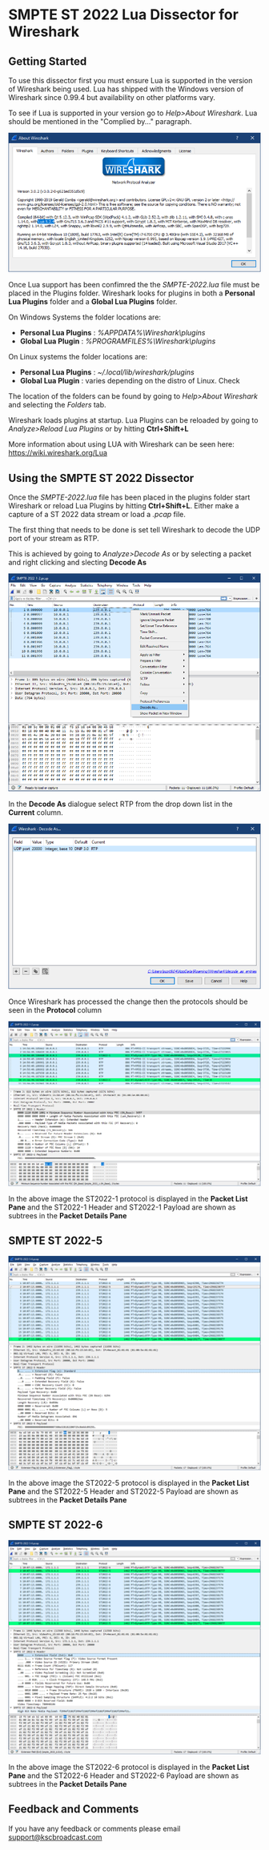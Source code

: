 # SMPTE ST 2022 Lua Dissector for Wireshark

## Getting Started

To use this dissector first you must ensure Lua is supported in the version of Wireshark being used. Lua has shipped with the Windows version of Wireshark since 0.99.4 but availability on other platforms vary.

To see if Lua is supported in your version go to _Help>About Wireshark_. Lua should be mentioned in the "Complied by..." paragraph.

![About Wireshark](https://github.com/kscbroadcast/SMPTE-ST-2022-Wireshark-Dissector/blob/master/images/About-Wireshark.PNG)

Once Lua support has been confimred the the _SMPTE-2022.lua_ file must be placed in the Plugins folder. Wireshark looks for plugins in both a **Personal Lua Plugins** folder and a **Global Lua Plugins** folder.

On Windows Systems the folder locations are:  

- **Personal Lua Plugins** : _%APPDATA%\Wireshark\plugins_  
- **Global Lua Plugin** : _%PROGRAMFILES%\Wireshark\plugins_

On Linux systems the folder locations are:

- **Personal Lua Plugins** : _~/.local/lib/wireshark/plugins_  
- **Global Lua Plugin** : varies depending on the distro of Linux. Check

The location of the folders can be found by going to _Help>About Wireshark_ and selecting the _Folders_ tab.

Wireshark loads plugins at startup. Lua Plugins can be reloaded by going to _Analyze>Reload Lua Plugins_ or by hitting **Ctrl+Shift+L**

More information about using LUA with Wireshark can be seen here:  
<https://wiki.wireshark.org/Lua>

## Using the SMPTE ST 2022 Dissector

Once the _SMPTE-2022.lua_ file has been placed in the plugins folder start Wireshark or reload Lua Plugins by hitting **Ctrl+Shift+L**. Either make a capture of a ST 2022 data stream or load a _.pcap_ file.

The first thing that needs to be done is set tell Wireshark to decode the UDP port of your stream as RTP.

This is achieved by going to _Analyze>Decode As_ or by selecting a packet and right clicking and slecting **Decode As**

![Select Decode As](https://github.com/kscbroadcast/SMPTE-ST-2022-Wireshark-Dissector/blob/master/images/Select-Decode-As.PNG)

In the **Decode As** dialogue select RTP from the drop down list in the **Current** column.

![Decode As Dialogue](https://github.com/kscbroadcast/SMPTE-ST-2022-Wireshark-Dissector/blob/master/images/Decode-As-Dialogue.PNG)

Once Wireshark has processed the change then the protocols should be seen in the **Protocol** column

![Decoded ST2022-1](https://github.com/kscbroadcast/SMPTE-ST-2022-Wireshark-Dissector/blob/master/images/2022-1-Capture.PNG)

In the above image the ST2022-1 protocol is displayed in the **Packet List Pane** and the ST2022-1 Header and ST2022-1 Payload are shown as subtrees in the **Packet Details Pane**

## SMPTE ST 2022-5

![Decoded ST2022-5](https://github.com/kscbroadcast/SMPTE-ST-2022-Wireshark-Dissector/blob/master/images/2022-5-Capture.PNG)

In the above image the ST2022-5 protocol is displayed in the **Packet List Pane** and the ST2022-5 Header and ST2022-5 Payload are shown as subtrees in the **Packet Details Pane**

## SMPTE ST 2022-6

![Decoded ST2022-6](https://github.com/kscbroadcast/SMPTE-ST-2022-Wireshark-Dissector/blob/master/images/2022-6-Capture.PNG)

In the above image the ST2022-6 protocol is displayed in the **Packet List Pane** and the ST2022-6 Header and ST2022-6 Payload are shown as subtrees in the **Packet Details Pane**

## Feedback and Comments

If you have any feedback or comments please email support@kscbroadcast.com
